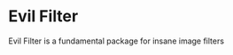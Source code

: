 Evil Filter
==============================

Evil Filter is a fundamental package for insane image filters
